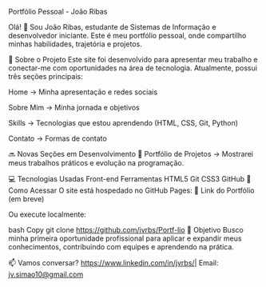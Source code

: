 Portfólio Pessoal - João Ribas

Olá! 👋 Sou João Ribas, estudante de Sistemas de Informação e desenvolvedor iniciante. Este é meu portfólio pessoal, onde compartilho minhas habilidades, trajetória e projetos.

🚀 Sobre o Projeto
Este site foi desenvolvido para apresentar meu trabalho e conectar-me com oportunidades na área de tecnologia. Atualmente, possui três seções principais:

Home → Minha apresentação e redes sociais

Sobre Mim → Minha jornada e objetivos

Skills → Tecnologias que estou aprendendo (HTML, CSS, Git, Python)

Contato → Formas de contato

🔜 Novas Seções em Desenvolvimento
📂 Portfólio de Projetos → Mostrarei meus trabalhos práticos e evolução na programação.

💻 Tecnologias Usadas
Front-end	Ferramentas
HTML5	Git
CSS3	GitHub
📂 Como Acessar
O site está hospedado no GitHub Pages:
🔗 Link do Portfólio (em breve)

Ou execute localmente:

bash
Copy
git clone https://github.com/jvrbs/Portf-lio 
🌟 Objetivo
Busco minha primeira oportunidade profissional para aplicar e expandir meus conhecimentos, contribuindo com equipes e aprendendo na prática.

📫 Vamos conversar?
https://www.linkedin.com/in/jvrbs/| Email: jv.simao10@gmail.com